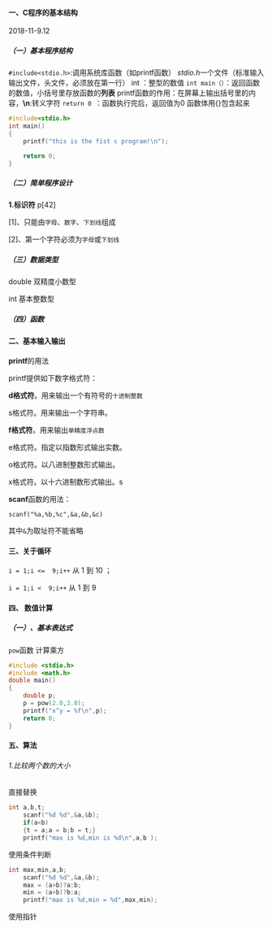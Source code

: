 #### 一、C程序的基本结构

2018-11-9.12

##### （一）基本程序结构

```#include<stdio.h>```:调用系统库函数（如printf函数）
*stdio.h*一个文件（标准输入输出文件，头文件，必须放在第一行）
int ：整型的数值
```int main（）```：返回函数的数值，小括号里存放函数的**列表**
printf函数的作用：在屏幕上输出括号里的内容，**\n**:转义字符
```return 0 ```：函数执行完后，返回值为0
函数体用{}包含起来

```c
#include<stdio.h>  
int main()
{
	printf("this is the fist c program!\n");

	return 0;
}
```

##### （二）简单程序设计

**1.标识符**	p[42]

[1]、只能由`字母`、`数字`、`下划线`组成

[2]、第一个字符必须为`字母`或`下划线`

##### （三）数据类型

double		双精度小数型

int 			基本整数型

##### （四）函数



#### 二、基本输入输出

**printf**的用法

printf提供如下数字格式符：

**d格式符**。用来输出一个有符号的`十进制整数`

s格式符。用来输出一个字符串。

**f格式符**。用来输出`单精度浮点数`

e格式符。指定以指数形式输出实数。

o格式符。以八进制整数形式输出。

x格式符。以十六进制数形式输出。s

**scanf**函数的用法：

```scanf("%a,%b,%c",&a,&b,&c)```

其中`&`为取址符不能省略

#### 三、关于循环

`i = 1;i <=  9;i++`	从 1 到 10 ；

`i = 1;i <  9;i++`	从 1 到 9

#### 四、 数值计算

##### （一）、基本表达式

`pow`函数		计算乘方

```c
#include <stdio.h>
#include <math.h>
double main()
{
    double p;
    p = pow(2.0,3.0);
    printf("x^y = %f\n",p);
    return 0;
}
```



#### 五、算法

###### 1.比较两个数的大小

直接替换

```c
int a,b,t;
    scanf("%d %d",&a,&b);
    if(a<b)
    {t = a;a = b;b = t;}
    printf("max is %d,min is %d\n",a,b );
```

使用条件判断

```c
int max,min,a,b;
	scanf("%d %d",&a,&b);
	max = (a>b)?a:b;
	min = (a>b)?b:a;
	printf("max is %d,min = %d",max,min);
```

使用指针

